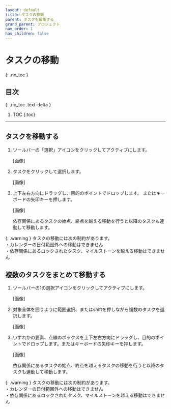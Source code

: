 ```yaml
---
layout: default
title: タスクの移動
parent: タスクを編集する
grand_parent: プロジェクト
nav_order: 1
has_children: false
---
```


# タスクの移動
{: .no_toc }

## 目次
{: .no_toc .text-delta }

1. TOC
{:toc}

---

## タスクを移動する

1. ツールバーの「選択」アイコンをクリックしてアクティブにします。

    [画像]

2. タスクをクリックして選択します。

    [画像]

3. 上下左右方向にドラッグし、目的のポイントでドロップします。
またはキーボードの矢印キーを押します。

    [画像]

    依存関係にあるタスクの始点、終点を越える移動を行うと以降のタスクも連動して移動します。
    

{: .warning }
タスクの移動には次の制約があります。  
・カレンダーの日付範囲外への移動はできません  
・依存関係にあるロックされたタスク、マイルストーンを越える移動はできません

## 複数のタスクをまとめて移動する

1. ツールバーの1の選択アイコンをクリックしてアクティブにします。

    [画像]

2. 対象全体を囲うように範囲選択、またはshiftを押しながら複数のタスクを選択します。

    [画像]
    
3. いずれかの要素、点線のボックスを上下左右方向にドラッグし、目的のポイントでドロップします。またはキーボードの矢印キーを押します。

    [画像]
    
    依存関係にあるタスクの始点、終点を越えるタスクの移動を行うと以降のタスクも連動して移動します。
    

{: .warning }
タスクの移動には次の制約があります。  
・カレンダーの日付範囲外への移動はできません  
・依存関係にあるロックされたタスク、マイルストーンを越える移動はできません